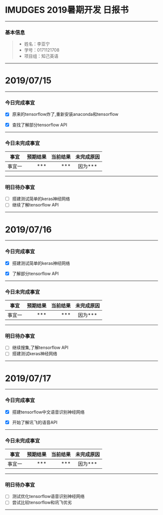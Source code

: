 # IMUDGES 2019暑期开发 日报书
-------


### 基本信息
> * 姓名：李亚宁
> * 学号：0171121708
> * 项目组：知己英语

-------
# 2019/07/15

-------

### 今日完成事宜
- [x]  原来的tensorflow炸了,重新安装anaconda和tensorflow
- [x]  查找了解部分tensorflow API


-----
### 今日未完成事宜


| 事宜     |预期结果| 当前结果  | 未完成原因   | 
| --------   | -----:  | -----:  | :----:  |
|  事宜一  | *** | ***  | 因为*** |


------
### 明日待办事宜
- [ ]  搭建测试简单的keras神经网络
- [ ]  继续了解tensorflow API
-------


# 2019/07/16

-------

### 今日完成事宜
- [x]  搭建测试简单的keras神经网络
- [x]  了解部分tensorflow API


-----
### 今日未完成事宜


| 事宜     |预期结果| 当前结果  | 未完成原因   | 
| --------   | -----:  | -----:  | :----:  |
|  事宜一  | *** | ***  | 因为*** |


------
### 明日待办事宜
- [ ] 继续搜集,了解tensorflow API
- [ ] 搭建测试keras神经网络
-------

# 2019/07/17

-------

### 今日完成事宜
- [x]  搭建tensorflow中文语音识别神经网络
- [x]  开始了解讯飞的语音API


-----
### 今日未完成事宜


| 事宜     |预期结果| 当前结果  | 未完成原因   | 
| --------   | -----:  | -----:  | :----:  |
|  事宜一  | *** | ***  | 因为*** |


------
### 明日待办事宜
- [ ] 测试优化tensorflow语音识别神经网络
- [ ] 尝试比较tensorflow和讯飞优劣
-------
